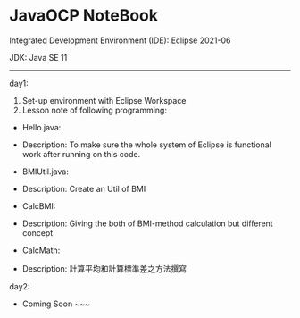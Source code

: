 # JavaOCP NoteBook
Integrated Development Environment (IDE): Eclipse 2021-06

JDK: Java SE 11

------------------------------------------------------------------------------
day1:
1. Set-up environment with Eclipse Workspace
2. Lesson note of following programming:
- Hello.java:
- Description: To make sure the whole system of Eclipse is functional work after running on this code.

- BMIUtil.java:
- Description: Create an Util of BMI

- CalcBMI:
- Description: Giving the both of BMI-method calculation but different concept

- CalcMath:
- Description: 計算平均和計算標準差之方法撰寫

day2: 
- Coming Soon ~~~
